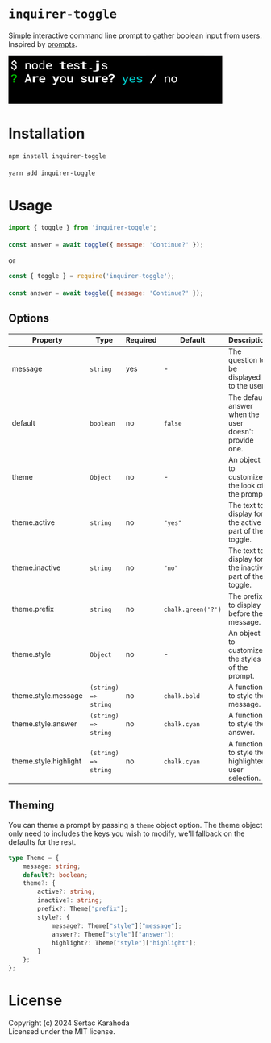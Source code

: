 # `inquirer-toggle`

Simple interactive command line prompt to gather boolean input from users. Inspired by [prompts](https://www.npmjs.com/package/prompts#togglemessage-initial-active-inactive).

![Toggle prompt](example_output.png)

# Installation

```sh
npm install inquirer-toggle

yarn add inquirer-toggle
```

# Usage

```js
import { toggle } from 'inquirer-toggle';

const answer = await toggle({ message: 'Continue?' });
```
or
```js
const { toggle } = require('inquirer-toggle');

const answer = await toggle({ message: 'Continue?' });
```

## Options

| Property              | Type                 | Required | Default            | Description                                              |
|-----------------------|----------------------| -------- |--------------------|----------------------------------------------------------|
| message               | `string`             | yes      | -                  | The question to be displayed to the user.                |
| default               | `boolean`            | no       | `false`            | The default answer when the user doesn't provide one.    |
| theme                 | `Object`             | no       | -                  | An object to customize the look of the prompt.           |
| theme.active          | `string`             | no       | `"yes"`            | The text to display for the active part of the toggle.   |
| theme.inactive        | `string`             | no       | `"no"`             | The text to display for the inactive part of the toggle. |
| theme.prefix          | `string`             | no       | `chalk.green('?')` | The prefix to display before the message.                |
| theme.style           | `Object`             | no       | -                  | An object to customize the styles of the prompt.         |
| theme.style.message   | `(string) => string` | no       | `chalk.bold`       | A function to style the message.                         |
| theme.style.answer    | `(string) => string` | no       | `chalk.cyan`       | A function to style the answer.                          |
| theme.style.highlight | `(string) => string` | no       | `chalk.cyan`       | A function to style the highlighted user selection.      |


## Theming

You can theme a prompt by passing a `theme` object option. The theme object only need to includes the keys you wish to modify, we'll fallback on the defaults for the rest.

```ts
type Theme = {
    message: string;
    default?: boolean;
    theme?: {
        active?: string;
        inactive?: string;
        prefix?: Theme["prefix"];
        style?: {
            message?: Theme["style"]["message"];
            answer?: Theme["style"]["answer"];
            highlight?: Theme["style"]["highlight"];
        }
    };
};
```

# License

Copyright (c) 2024 Sertac Karahoda<br/>
Licensed under the MIT license.
